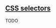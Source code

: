 ## [CSS selectors](https://developer.mozilla.org/en-US/docs/Learn/CSS/Building_blocks/Selectors)

TODO
